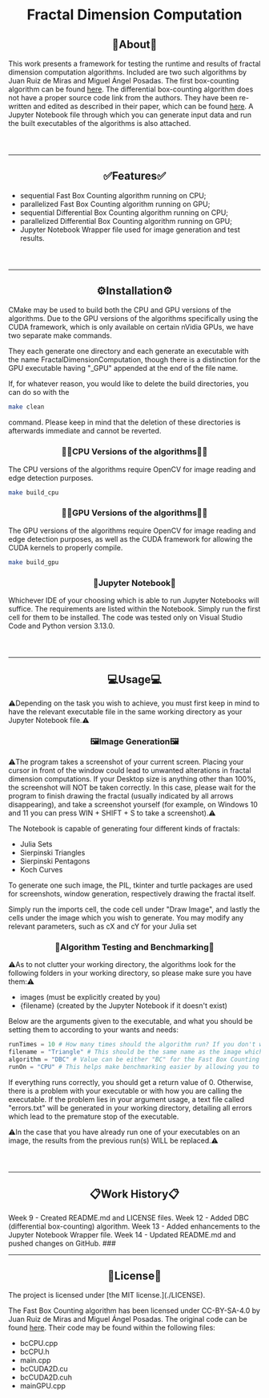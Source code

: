 <h1 align="center">Fractal Dimension Computation</h1>
<h2 align="center">🔎About🔎</h2>
<p>This work presents a framework for testing the runtime and results of fractal dimension computation algorithms. Included are two such algorithms by Juan Ruiz de Miras and Miguel Ángel Posadas. The first box-counting algorithm can be found <a href="https://www.ugr.es/~demiras/fbc/" target="_blank">here</a>. The differential box-counting algorithm does not have a proper source code link from the authors. They have been re-written and edited as described in their paper, which can be found <a href="https://www.researchgate.net/publication/336605788_Fast_differential_box-counting_algorithm_on_GPU" target="_blank">here</a>. A Jupyter Notebook file through which you can generate input data and run the built executables of the algorithms is also attached.</p>

###

<br clear="both">

---
<h2 align="center">✅Features✅</h2>

- sequential Fast Box Counting algorithm running on CPU;
- parallelized Fast Box Counting algorithm running on GPU;
- sequential Differential Box Counting algorithm running on CPU;
- parallelized Differential Box Counting algorithm running on GPU;
- Jupyter Notebook Wrapper file used for image generation and test results.

###

<br clear="both">

---
<h2 align="center">⚙️Installation⚙️</h2>
<p>CMake may be used to build both the CPU and GPU versions of the algorithms. Due to the GPU versions of the algorithms specifically using the CUDA framework, which is only available on certain nVidia GPUs, we have two separate make commands.</p>
<p>They each generate one directory and each generate an executable with the name FractalDimensionComputation, though there is a distinction for the GPU executable having "_GPU" appended at the end of the file name.</p>
<p>If, for whatever reason, you would like to delete the build directories, you can do so with the</p>

```bash
make clean
```

<p>command. Please keep in mind that the deletion of these directories is afterwards immediate and cannot be reverted.</p>

<h3 align="center">👩‍💻CPU Versions of the algorithms👩‍💻</h3>
<p>The CPU versions of the algorithms require OpenCV for image reading and edge detection purposes.</p>

```bash
make build_cpu
```

<h3 align="center">👩‍💻GPU Versions of the algorithms👩‍💻</h3>
<p>The GPU versions of the algorithms require OpenCV for image reading and edge detection purposes, as well as the CUDA framework for allowing the CUDA kernels to properly compile.</p>

```bash
make build_gpu
```

<h3 align="center">📔Jupyter Notebook📔</h3>
<p>Whichever IDE of your choosing which is able to run Jupyter Notebooks will suffice. The requirements are listed within the Notebook. Simply run the first cell for them to be installed. The code was tested only on Visual Studio Code and Python version 3.13.0.</p>

###

<br clear="both">

---
<h2 align="center">💻Usage💻</h2>

<p>⚠️Depending on the task you wish to achieve, you must first keep in mind to have the relevant executable file in the same working directory as your Jupyter Notebook file.⚠️</p>

<h3 align="center">🖼️Image Generation🖼️</h3>

<p>⚠️The program takes a screenshot of your current screen. Placing your cursor in front of the window could lead to unwanted alterations in fractal dimension computations. If your Desktop size is anything other than 100%, the screenshot will NOT be taken correctly. In this case, please wait for the program to finish drawing the fractal (usually indicated by all arrows disappearing), and take a screenshot yourself (for example, on Windows 10 and 11 you can press WIN + SHIFT + S to take a screenshot).⚠️</p>

<p>The Notebook is capable of generating four different kinds of fractals:</p>

- Julia Sets
- Sierpinski Triangles
- Sierpinski Pentagons
- Koch Curves

<p>To generate one such image, the PIL, tkinter and turtle packages are used for screenshots, window generation, respectively drawing the fractal itself.</p>
<p>Simply run the imports cell, the code cell under "Draw Image", and lastly the cells under the image which you wish to generate. You may modify any relevant parameters, such as cX and cY for your Julia set</p>

<h3 align="center">🧪Algorithm Testing and Benchmarking🧪</h3>

<p>⚠️As to not clutter your working directory, the algorithms look for the following folders in your working directory, so please make sure you have them:⚠️</p>

- images (must be explicitly created by you)
- {filename} (created by the Jupyter Notebook if it doesn't exist)

<p>Below are the arguments given to the executable, and what you should be setting them to according to your wants and needs:</p>

```python
runTimes = 10 # How many times should the algorithm run? If you don't wish to benchmark the running times, you should leave this as "1", given that the resulting dimension does not change between runs over the same file. One "results" file will be generated for each run.
filename = "Triangle" # This should be the same name as the image which you wish to use. Do NOT add the extension, though keep in mind it HAS to be a .png file. A directory will be created with the name of this string if it hasn't already been created.
algorithm = "DBC" # Value can be either "BC" for the Fast Box Counting algorithm, or "DBC" for the Differential Box Counting algorithm.
runOn = "CPU" # This helps make benchmarking easier by allowing you to specify the ending of the executable name. For example, if you rename your CPU build of the program to "Fast Box Counting CPU" and your GPU build of the program to "Fast Box Counting GPU", runOn may be either "CPU" or "GPU". This is not actually an argument used when calling the executable, merely a way to differentiate between the two executables.
```

<p>If everything runs correctly, you should get a return value of 0. Otherwise, there is a problem with your executable or with how you are calling the executable. If the problem lies in your argument usage, a text file called "errors.txt" will be generated in your working directory, detailing all errors which lead to the premature stop of the executable.</p>
<p>⚠️In the case that you have already run one of your executables on an image, the results from the previous run(s) WILL be replaced.⚠️</p>

###

<br clear="both">

---
<h2 align="center">📋Work History📋</h2>
Week 9 - Created README.md and LICENSE files.
Week 12 - Added DBC (differential box-counting) algorithm.
Week 13 - Added enhancements to the Jupyter Notebook Wrapper file.
Week 14 - Updated README.md and pushed changes on GitHub.
###

<br clear="both">

---
<h2 align="center">📜License📜</h2>
The project is licensed under [the MIT license.](./LICENSE).

The Fast Box Counting algorithm has been licensed under CC-BY-SA-4.0 by Juan Ruiz de Miras and Miguel Ángel Posadas. The original code can be found [here](https://www.ugr.es/~demiras/fbc/). Their code may be found within the following files:
- bcCPU.cpp
- bcCPU.h
- main.cpp
- bcCUDA2D.cu
- bcCUDA2D.cuh
- mainGPU.cpp
